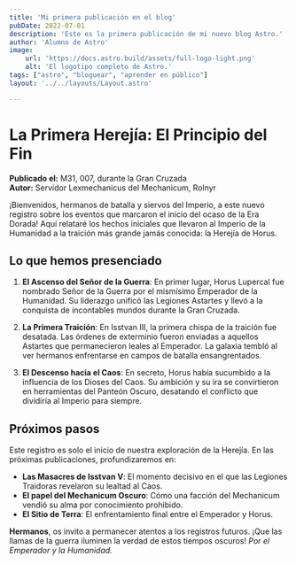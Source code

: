 ```yaml
---
title: 'Mi primera publicación en el blog'
pubDate: 2022-07-01
description: 'Este es la primera publicación de mi nuevo blog Astro.'
author: 'Alumno de Astro'
image:
    url: 'https://docs.astro.build/assets/full-logo-light.png'
    alt: 'El logotipo completo de Astro.'
tags: ["astro", "bloguear", "aprender en público"]
layout: '../../layouts/Layout.astro'

---
```

# La Primera Herejía: El Principio del Fin

**Publicado el:** M31, 007, durante la Gran Cruzada  
**Autor:** Servidor Lexmechanicus del Mechanicum, Rolnyr

¡Bienvenidos, hermanos de batalla y siervos del Imperio, a este nuevo registro sobre los eventos que marcaron el inicio del ocaso de la Era Dorada! Aquí relataré los hechos iniciales que llevaron al Imperio de la Humanidad a la traición más grande jamás conocida: la Herejía de Horus.

## Lo que hemos presenciado

1. **El Ascenso del Señor de la Guerra**: En primer lugar, Horus Lupercal fue nombrado Señor de la Guerra por el mismísimo Emperador de la Humanidad. Su liderazgo unificó las Legiones Astartes y llevó a la conquista de incontables mundos durante la Gran Cruzada.

2. **La Primera Traición**: En Isstvan III, la primera chispa de la traición fue desatada. Las órdenes de exterminio fueron enviadas a aquellos Astartes que permanecieron leales al Emperador. La galaxia tembló al ver hermanos enfrentarse en campos de batalla ensangrentados.

3. **El Descenso hacia el Caos**: En secreto, Horus había sucumbido a la influencia de los Dioses del Caos. Su ambición y su ira se convirtieron en herramientas del Panteón Oscuro, desatando el conflicto que dividiría al Imperio para siempre.

## Próximos pasos

Este registro es solo el inicio de nuestra exploración de la Herejía. En las próximas publicaciones, profundizaremos en:

- **Las Masacres de Isstvan V**: El momento decisivo en el que las Legiones Traidoras revelaron su lealtad al Caos.
- **El papel del Mechanicum Oscuro**: Cómo una facción del Mechanicum vendió su alma por conocimiento prohibido.
- **El Sitio de Terra**: El enfrentamiento final entre el Emperador y Horus.

**Hermanos**, os invito a permanecer atentos a los registros futuros. ¡Que las llamas de la guerra iluminen la verdad de estos tiempos oscuros! _Por el Emperador y la Humanidad._
